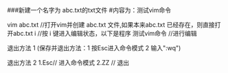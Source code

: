###新建一个名字为 abc.txt的txt文件
#内容为：测试vim命令

vim abc.txt //打开vim并创建 abc.txt 文件,如果本来abc.txt 已经存在，则直接打开abc.txt
i  //按 i 键进入编辑状态，以下是程序
测试vim命令  //进行编辑

退出方法 1
(保存并退出方法：1 按Esc进入命令模式 2 输入":wq")

退出方法 2
1.Esc// 进入命令模式 2.ZZ // 退出
